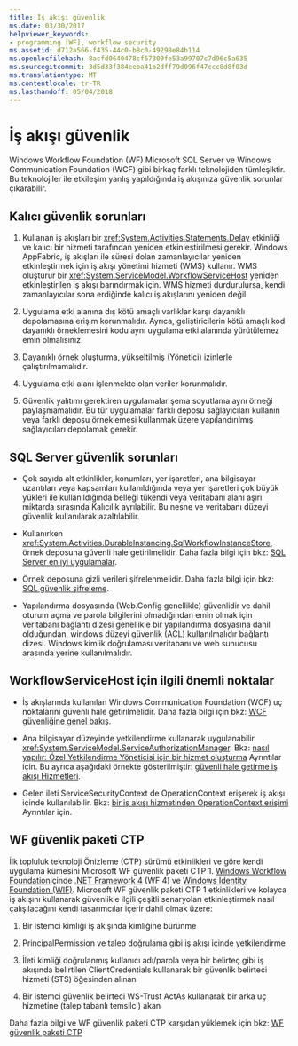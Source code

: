 ```yaml
---
title: İş akışı güvenlik
ms.date: 03/30/2017
helpviewer_keywords:
- programming [WF], workflow security
ms.assetid: d712a566-f435-44c0-b8c0-49298e84b114
ms.openlocfilehash: 8acfd0640478cf67309fe53a99707c7d96c5a635
ms.sourcegitcommit: 3d5d33f384eeba41b2dff79d096f47ccc8d8f03d
ms.translationtype: MT
ms.contentlocale: tr-TR
ms.lasthandoff: 05/04/2018
---
```

# <a name="workflow-security"></a>İş akışı güvenlik
Windows Workflow Foundation (WF) Microsoft SQL Server ve Windows Communication Foundation (WCF) gibi birkaç farklı teknolojiden tümleşiktir. Bu teknolojiler ile etkileşim yanlış yapıldığında iş akışınıza güvenlik sorunlar çıkarabilir.  
  
## <a name="persistence-security-concerns"></a>Kalıcı güvenlik sorunları  
  
1.  Kullanan iş akışları bir <xref:System.Activities.Statements.Delay> etkinliği ve kalıcı bir hizmeti tarafından yeniden etkinleştirilmesi gerekir. Windows AppFabric, iş akışları ile süresi dolan zamanlayıcılar yeniden etkinleştirmek için iş akışı yönetimi hizmeti (WMS) kullanır. WMS oluşturur bir <xref:System.ServiceModel.WorkflowServiceHost> yeniden etkinleştirilen iş akışı barındırmak için. WMS hizmeti durdurulursa, kendi zamanlayıcılar sona erdiğinde kalıcı iş akışlarını yeniden değil.  
  
2.  Uygulama etki alanına dış kötü amaçlı varlıklar karşı dayanıklı depolamasına erişim korunmalıdır. Ayrıca, geliştiricilerin kötü amaçlı kod dayanıklı örneklemesini kodu aynı uygulama etki alanında yürütülemez emin olmalısınız.  
  
3.  Dayanıklı örnek oluşturma, yükseltilmiş (Yönetici) izinlerle çalıştırılmamalıdır.  
  
4.  Uygulama etki alanı işlenmekte olan veriler korunmalıdır.  
  
5.  Güvenlik yalıtımı gerektiren uygulamalar şema soyutlama aynı örneği paylaşmamalıdır. Bu tür uygulamalar farklı deposu sağlayıcıları kullanın veya farklı deposu örneklemesi kullanmak üzere yapılandırılmış sağlayıcıları depolamak gerekir.  
  
## <a name="sql-server-security-concerns"></a>SQL Server güvenlik sorunları  
  
-   Çok sayıda alt etkinlikler, konumları, yer işaretleri, ana bilgisayar uzantıları veya kapsamları kullanıldığında veya yer işaretleri çok büyük yükleri ile kullanıldığında belleği tükendi veya veritabanı alanı aşırı miktarda sırasında Kalıcılık ayrılabilir. Bu nesne ve veritabanı düzeyi güvenlik kullanılarak azaltılabilir.  
  
-   Kullanırken <xref:System.Activities.DurableInstancing.SqlWorkflowInstanceStore>, örnek deposuna güvenli hale getirilmelidir. Daha fazla bilgi için bkz: [SQL Server en iyi uygulamalar](http://go.microsoft.com/fwlink/?LinkId=164972).  
  
-   Örnek deposuna gizli verileri şifrelenmelidir. Daha fazla bilgi için bkz: [SQL güvenlik şifreleme](http://go.microsoft.com/fwlink/?LinkId=164976).  
  
-   Yapılandırma dosyasında (Web.Config genellikle) güvenlidir ve dahil oturum açma ve parola bilgilerini olmadığından emin olmak için veritabanı bağlantı dizesi genellikle bir yapılandırma dosyasına dahil olduğundan, windows düzeyi güvenlik (ACL) kullanılmalıdır bağlantı dizesi. Windows kimlik doğrulaması veritabanı ve web sunucusu arasında yerine kullanılmalıdır.  
  
## <a name="considerations-for-workflowservicehost"></a>WorkflowServiceHost için ilgili önemli noktalar  
  
-   İş akışlarında kullanılan Windows Communication Foundation (WCF) uç noktalarını güvenli hale getirilmelidir. Daha fazla bilgi için bkz: [WCF güvenliğine genel bakış](http://go.microsoft.com/fwlink/?LinkID=164975).  
  
-   Ana bilgisayar düzeyinde yetkilendirme kullanarak uygulanabilir <xref:System.ServiceModel.ServiceAuthorizationManager>. Bkz: [nasıl yapılır: Özel Yetkilendirme Yöneticisi için bir hizmet oluşturma](http://go.microsoft.com/fwlink/?LinkId=192228) Ayrıntılar için. Bu ayrıca aşağıdaki örnekte gösterilmiştir: [güvenli hale getirme iş akışı Hizmetleri](../../../docs/framework/windows-workflow-foundation/samples/securing-workflow-services.md).  
  
-   Gelen ileti ServiceSecurityContext de OperationContext erişerek iş akışı içinde kullanılabilir.  Bkz: [bir iş akışı hizmetinden OperationContext erişimi](../../../docs/framework/wcf/feature-details/accessing-operationcontext-from-a-workflow-service.md) Ayrıntılar için.  
  
## <a name="wf-security-pack-ctp"></a>WF güvenlik paketi CTP  
 İlk topluluk teknoloji Önizleme (CTP) sürümü etkinlikleri ve göre kendi uygulama kümesini Microsoft WF güvenlik paketi CTP 1. [Windows Workflow Foundation](http://msdn.microsoft.com/netframework/aa663328.aspx)içinde [.NET Framework 4](http://msdn.microsoft.com/netframework/default.aspx) (WF 4) ve [Windows Identity Foundation (WIF)](http://msdn.microsoft.com/security/aa570351.aspx).  Microsoft WF güvenlik paketi CTP 1 etkinlikleri ve kolayca iş akışını kullanarak güvenlikle ilgili çeşitli senaryoları etkinleştirmek nasıl çalışılacağını kendi tasarımcılar içerir dahil olmak üzere:  
  
1.  Bir istemci kimliği iş akışında kimliğine bürünme  
  
2.  PrincipalPermission ve talep doğrulama gibi iş akışı içinde yetkilendirme  
  
3.  İleti kimliği doğrulanmış kullanıcı adı/parola veya bir belirteç gibi iş akışında belirtilen ClientCredentials kullanarak bir güvenlik belirteci hizmeti (STS) öğesinden alınan  
  
4.  Bir istemci güvenlik belirteci WS-Trust ActAs kullanarak bir arka uç hizmetine (talep tabanlı temsilci) akan  
  
Daha fazla bilgi ve WF güvenlik paketi CTP karşıdan yüklemek için bkz: [WF güvenlik paketi CTP](http://wf.codeplex.com/releases/view/48114)